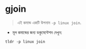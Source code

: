 # gjoin

> এই কমান্ড একটি উপনাম `-p linux join`.

- মূল কমান্ডের জন্য ডকুমেন্টেশন দেখুন:

`tldr -p linux join`
